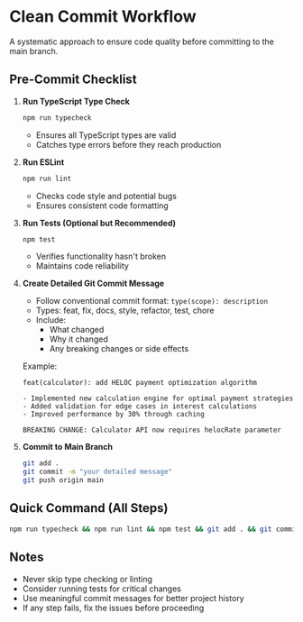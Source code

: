 # Clean Commit Workflow

A systematic approach to ensure code quality before committing to the main branch.

## Pre-Commit Checklist

1. **Run TypeScript Type Check**

   ```bash
   npm run typecheck
   ```

   - Ensures all TypeScript types are valid
   - Catches type errors before they reach production

2. **Run ESLint**

   ```bash
   npm run lint
   ```

   - Checks code style and potential bugs
   - Ensures consistent code formatting

3. **Run Tests (Optional but Recommended)**

   ```bash
   npm test
   ```

   - Verifies functionality hasn't broken
   - Maintains code reliability

4. **Create Detailed Git Commit Message**
   - Follow conventional commit format: `type(scope): description`
   - Types: feat, fix, docs, style, refactor, test, chore
   - Include:
     - What changed
     - Why it changed
     - Any breaking changes or side effects

   Example:
   ```text
   feat(calculator): add HELOC payment optimization algorithm
   
   - Implemented new calculation engine for optimal payment strategies
   - Added validation for edge cases in interest calculations
   - Improved performance by 30% through caching
   
   BREAKING CHANGE: Calculator API now requires helocRate parameter
   ```

5. **Commit to Main Branch**

   ```bash
   git add .
   git commit -m "your detailed message"
   git push origin main
   ```

## Quick Command (All Steps)

```bash
npm run typecheck && npm run lint && npm test && git add . && git commit && git push origin main
```

## Notes

- Never skip type checking or linting
- Consider running tests for critical changes
- Use meaningful commit messages for better project history
- If any step fails, fix the issues before proceeding
